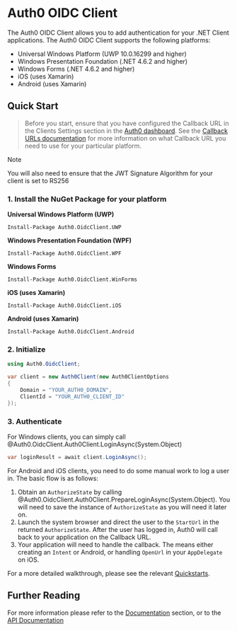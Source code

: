 # Auth0 OIDC Client

The Auth0 OIDC Client allows you to add authentication for your .NET Client applications. The Auth0 OIDC Client supports the following platforms:

* Universal Windows Platform (UWP 10.0.16299 and higher)
* Windows Presentation Foundation (.NET 4.6.2 and higher)
* Windows Forms (.NET 4.6.2 and higher)
* iOS (uses Xamarin)
* Android (uses Xamarin)

## Quick Start

> Before you start, ensure that you have configured the Callback URL in the Clients Settings section in the [Auth0 dashboard](https://manage.auth0.com/#/). See the [Callback URLs documentation](documentation/getting-started/callbacks.md) for more information on what Callback URL you need to use for your particular platform.

> [!Note]
> You will also need to ensure that the JWT Signature Algorithm for your client is set to RS256

### 1. Install the NuGet Package for your platform

**Universal Windows Platform (UWP)**

```text
Install-Package Auth0.OidcClient.UWP
```

**Windows Presentation Foundation (WPF)**

```text
Install-Package Auth0.OidcClient.WPF
```

**Windows Forms**

```text
Install-Package Auth0.OidcClient.WinForms
```

**iOS (uses Xamarin)**

```text
Install-Package Auth0.OidcClient.iOS
```

**Android (uses Xamarin)**

```text
Install-Package Auth0.OidcClient.Android
```


### 2. Initialize 

```csharp
using Auth0.OidcClient;

var client = new Auth0Client(new Auth0ClientOptions
{
    Domain = "YOUR_AUTH0_DOMAIN",
    ClientId = "YOUR_AUTH0_CLIENT_ID"
});
```

### 3. Authenticate

For Windows clients, you can simply call @Auth0.OidcClient.Auth0Client.LoginAsync(System.Object)

```csharp
var loginResult = await client.LoginAsync();
```

For Android and iOS clients, you need to do some manual work to log a user in. The basic flow is as follows:

1. Obtain an `AuthorizeState` by calling @Auth0.OidcClient.Auth0Client.PrepareLoginAsync(System.Object). You will need to save the instance of `AuthorizeState` as you will need it later on.
2. Launch the system browser and direct the user to the `StartUrl` in the returned `AuthorizeState`. After the user has logged in, Auth0 will call back to your application on the Callback URL.
3. Your application will need to handle the callback. The means either creating an `Intent` or Android, or handling `OpenUrl` in your `AppDelegate` on iOS.

For a more detailed walkthrough, please see the relevant [Quickstarts](https://auth0.com/docs/quickstart/native).

## Further Reading

For more information please refer to the [Documentation](documentation/intro.md) section, or to the [API Documentation](api/index.md)